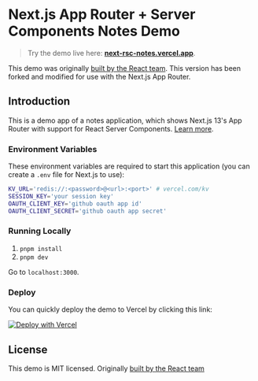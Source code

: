 # Next.js App Router + Server Components Notes Demo

> Try the demo live here: [**next-rsc-notes.vercel.app**](https://next-rsc-notes.vercel.app).

This demo was originally [built by the React team](https://github.com/reactjs/server-components-demo). This version has been forked and modified for use with the Next.js App Router.

## Introduction

This is a demo app of a notes application, which shows Next.js 13's App Router with support for React Server Components. [Learn more](https://nextjs.org/docs/getting-started/react-essentials).

### Environment Variables

These environment variables are required to start this application (you can create a `.env` file for Next.js to use):

```bash
KV_URL='redis://:<password>@<url>:<port>' # vercel.com/kv
SESSION_KEY='your session key'
OAUTH_CLIENT_KEY='github oauth app id'
OAUTH_CLIENT_SECRET='github oauth app secret'
```

### Running Locally

1. `pnpm install`
2. `pnpm dev`

Go to `localhost:3000`.

### Deploy

You can quickly deploy the demo to Vercel by clicking this link:

[![Deploy with Vercel](https://vercel.com/button)](<https://vercel.com/new/git/external?repository-url=https%3A%2F%2Fgithub.com%2Fvercel%2Fserver-components-notes-demo&env=REDIS_URL,SESSION_KEY,OAUTH_CLIENT_KEY,OAUTH_CLIENT_SECRET&project-name=next-rsc-notes&repo-name=next-rsc-notes&demo-title=React%20Server%20Components%20(Experimental%20Demo)&demo-description=Experimental%20demo%20of%20React%20Server%20Components%20with%20Next.js.%20&demo-url=https%3A%2F%2Fnext-rsc-notes.vercel.app&demo-image=https%3A%2F%2Fnext-rsc-notes.vercel.app%2Fog.png>)

## License

This demo is MIT licensed. Originally [built by the React team](https://github.com/reactjs/server-components-demo)
